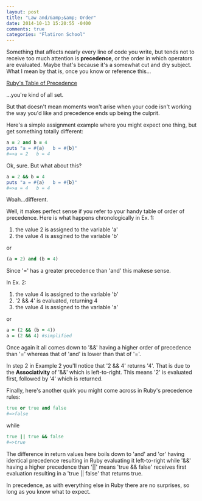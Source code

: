 ```yaml
---
layout: post
title: "Law and/&amp;&amp; Order"
date: 2014-10-13 15:20:55 -0400
comments: true
categories: "Flatiron School"
---
```


Something that affects nearly every line of code you write, but tends not to receive too much attention is <strong>precedence</strong>, or the order in which operators are evaluated. Maybe that's because it's a somewhat cut and dry subject. What I mean by that is, once you know or reference this...

<a href="http://ruby-doc.org/core-2.1.3/doc/syntax/precedence_rdoc.html">Ruby's Table of Precedence</a>

...you're kind of all set.

But that doesn't mean moments won't arise when your code isn't working the way you'd like and precedence ends up being the culprit.

Here's a simple assignment example where you might expect one thing, but get something totally different:

``` ruby Ex. 1 "and versus &&"
a = 2 and b = 4
puts "a = #{a}   b = #{b}"
#=>a = 2   b = 4
```

Ok, sure. But what about this?

``` ruby Ex. 2 "and versus &&"
a = 2 && b = 4
puts "a = #{a}   b = #{b}"
#=>a = 4   b = 4
```

Woah...different.

Well, it makes perfect sense if you refer to your handy table of order of precedence. Here is what happens chronologically in Ex. 1:

1) the value 2 is assigned to the variable 'a'<br>
2) the value 4 is assgined to the variable 'b'

or 

``` ruby Ex. 1 Expressed parenthetically
(a = 2) and (b = 4)
```

Since '=' has a greater precedence than 'and' this makese sense.

In Ex. 2:

1) the value 4 is assigned to the variable 'b'<br>
2) '2 && 4' is evaluated, returning 4<br>
3) the value 4 is assigned to the variable 'a'

or

``` ruby Ex. 2 Expressed parenthetically
a = (2 && (b = 4))
a = (2 && 4) #simplified
```

Once again it all comes down to '&&' having a higher order of precedence than '=' whereas that of 'and' is lower than that of '='.

In step 2 in Example 2 you'll notice that '2 && 4' returns '4'. That is due to the <strong>Associativity</strong> of '&&' which is left-to-right. This means '2' is evaluated first, followed by '4' which is returned.

Finally, here's another quirk you might come across in Ruby's precedence rules:

``` ruby Ex. 1 "&&/|| vs and/or"
true or true and false
#=>false
```

while 

``` ruby Ex. 2 "&&/|| vs and/or"
true || true && false
#=>true
```

The difference in return values here boils down to 'and' and 'or' having identical precedence resulting in Ruby evaluating it left-to-right while '&&' having a higher precedence than '||' means 'true && false' receives first evaluation resulting in a 'true || false' that returns true.

In precedence, as with everything else in Ruby there are no surprises, so long as you know what to expect.